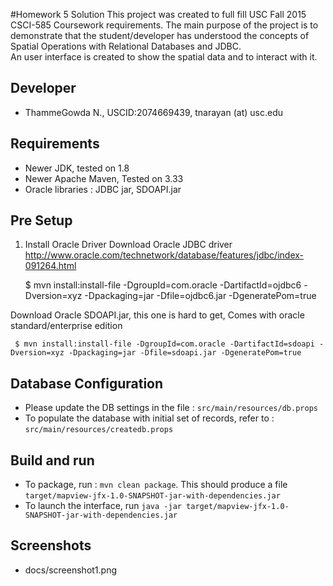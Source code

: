 #Homework 5 Solution
   This project was created to full fill USC Fall 2015 CSCI-585 Coursework requirements.
   The main purpose of the project is to demonstrate that the student/developer has understood the concepts of
   Spatial Operations with Relational Databases and JDBC.  
   An user interface is created to show the spatial data and to interact with it.

## Developer
  + ThammeGowda N., USCID:2074669439, tnarayan (at) usc.edu

## Requirements
  + Newer JDK, tested on 1.8
  + Newer Apache Maven, Tested on 3.33
  + Oracle libraries : JDBC jar, SDOAPI.jar

## Pre Setup
1. Install Oracle Driver
 Download Oracle JDBC driver http://www.oracle.com/technetwork/database/features/jdbc/index-091264.html

     $ mvn install:install-file -DgroupId=com.oracle -DartifactId=ojdbc6 -Dversion=xyz -Dpackaging=jar -Dfile=ojdbc6.jar -DgeneratePom=true

 Download Oracle SDOAPI.jar, this one is hard to get, Comes with oracle standard/enterprise edition

     $ mvn install:install-file -DgroupId=com.oracle -DartifactId=sdoapi -Dversion=xyz -Dpackaging=jar -Dfile=sdoapi.jar -DgeneratePom=true

## Database Configuration
  + Please update the DB settings in the file : `src/main/resources/db.props`
  + To populate the database with initial set of records, refer to : `src/main/resources/createdb.props`

## Build and run
  + To package, run : `mvn clean package`. This should produce a file `target/mapview-jfx-1.0-SNAPSHOT-jar-with-dependencies.jar`
  + To launch the interface, run `java -jar target/mapview-jfx-1.0-SNAPSHOT-jar-with-dependencies.jar`
  
## Screenshots 
  + docs/screenshot1.png